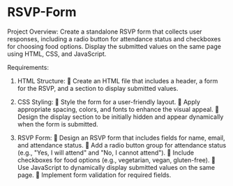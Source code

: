 # RSVP-Form
Project Overview:
Create a standalone RSVP form that collects user responses, including a radio button for attendance
status and checkboxes for choosing food options. Display the submitted values on the same page using
HTML, CSS, and JavaScript.

Requirements:
1. HTML Structure:
 Create an HTML file that includes a header, a form for the RSVP, and a section to display
submitted values.

2. CSS Styling:
 Style the form for a user-friendly layout.
 Apply appropriate spacing, colors, and fonts to enhance the visual appeal.
 Design the display section to be initially hidden and appear dynamically when
the form is submitted.

3. RSVP Form:
 Design an RSVP form that includes fields for name, email, and attendance
status.
 Add a radio button group for attendance status (e.g., "Yes, I will attend" and
"No, I cannot attend").
 Include checkboxes for food options (e.g., vegetarian, vegan, gluten-free).
 Use JavaScript to dynamically display submitted values on the same page.
 Implement form validation for required fields.
